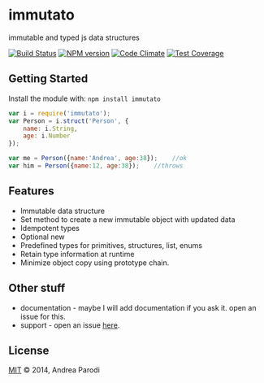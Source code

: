 # immutato 

immutable and typed js data structures

[![Build Status](https://secure.travis-ci.org/parroit/immutato.png?branch=master)](http://travis-ci.org/parroit/immutato) [![NPM version](https://badge-me.herokuapp.com/api/npm/immutato.png)](http://badges.enytc.com/for/npm/immutato) [![Code Climate](https://codeclimate.com/github/parroit/immutato.png)](https://codeclimate.com/github/parroit/immutato) [![Test Coverage](https://codeclimate.com/github/parroit/immutato/badges/coverage.svg)](https://codeclimate.com/github/parroit/immutato)


## Getting Started
Install the module with: `npm install immutato`

```javascript
var i = require('immutato');
var Person = i.struct('Person', {
    name: i.String,
    age: i.Number
});

var me = Person({name:'Andrea', age:38});    //ok
var him = Person({name:12, age:38});    //throws

```

## Features

* Immutable data structure
* Set method to create a new immutable object with updated data
* Idempotent types
* Optional new 
* Predefined types for primitives, structures, list, enums
* Retain type information at runtime
* Minimize object copy using prototype chain.



## Other stuff

* documentation - maybe I will add documentation if you ask it. open an issue for this.
* support - open an issue [here](https://github.com/parroit/immutato/issues).

## License
[MIT](http://opensource.org/licenses/MIT) © 2014, Andrea Parodi
